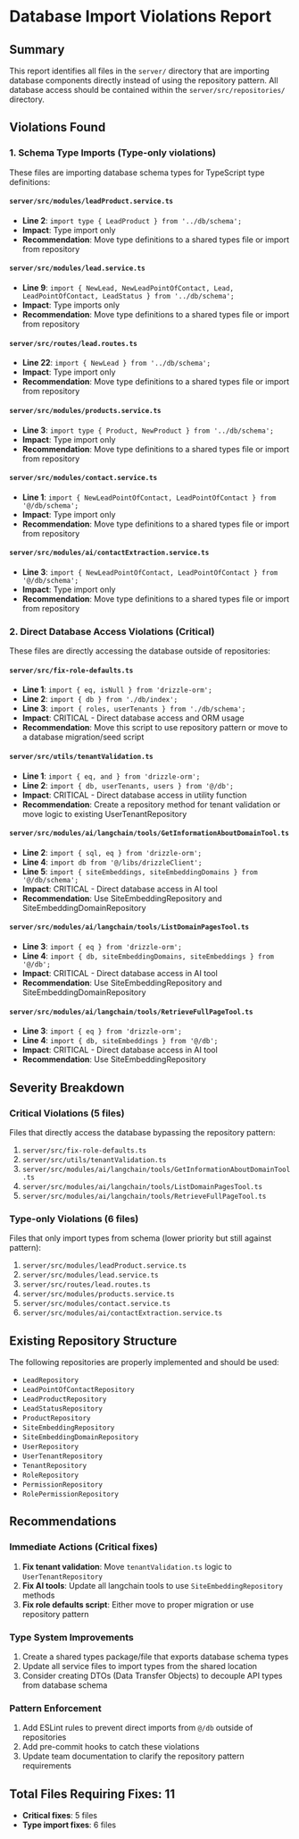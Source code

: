 # Database Import Violations Report

## Summary
This report identifies all files in the `server/` directory that are importing database components directly instead of using the repository pattern. All database access should be contained within the `server/src/repositories/` directory.

## Violations Found

### 1. Schema Type Imports (Type-only violations)
These files are importing database schema types for TypeScript type definitions:

#### `server/src/modules/leadProduct.service.ts`
- **Line 2**: `import type { LeadProduct } from '../db/schema';`
- **Impact**: Type import only
- **Recommendation**: Move type definitions to a shared types file or import from repository

#### `server/src/modules/lead.service.ts` 
- **Line 9**: `import { NewLead, NewLeadPointOfContact, Lead, LeadPointOfContact, LeadStatus } from '../db/schema';`
- **Impact**: Type imports only
- **Recommendation**: Move type definitions to a shared types file or import from repository

#### `server/src/routes/lead.routes.ts`
- **Line 22**: `import { NewLead } from '../db/schema';`
- **Impact**: Type import only
- **Recommendation**: Move type definitions to a shared types file or import from repository

#### `server/src/modules/products.service.ts`
- **Line 3**: `import type { Product, NewProduct } from '../db/schema';`
- **Impact**: Type import only
- **Recommendation**: Move type definitions to a shared types file or import from repository

#### `server/src/modules/contact.service.ts`
- **Line 1**: `import { NewLeadPointOfContact, LeadPointOfContact } from '@/db/schema';`
- **Impact**: Type import only
- **Recommendation**: Move type definitions to a shared types file or import from repository

#### `server/src/modules/ai/contactExtraction.service.ts`
- **Line 3**: `import { NewLeadPointOfContact, LeadPointOfContact } from '@/db/schema';`
- **Impact**: Type import only
- **Recommendation**: Move type definitions to a shared types file or import from repository

### 2. Direct Database Access Violations (Critical)
These files are directly accessing the database outside of repositories:

#### `server/src/fix-role-defaults.ts`
- **Line 1**: `import { eq, isNull } from 'drizzle-orm';`
- **Line 2**: `import { db } from './db/index';`
- **Line 3**: `import { roles, userTenants } from './db/schema';`
- **Impact**: CRITICAL - Direct database access and ORM usage
- **Recommendation**: Move this script to use repository pattern or move to a database migration/seed script

#### `server/src/utils/tenantValidation.ts`
- **Line 1**: `import { eq, and } from 'drizzle-orm';`
- **Line 2**: `import { db, userTenants, users } from '@/db';`
- **Impact**: CRITICAL - Direct database access in utility function
- **Recommendation**: Create a repository method for tenant validation or move logic to existing UserTenantRepository

#### `server/src/modules/ai/langchain/tools/GetInformationAboutDomainTool.ts`
- **Line 2**: `import { sql, eq } from 'drizzle-orm';`
- **Line 4**: `import db from '@/libs/drizzleClient';`
- **Line 5**: `import { siteEmbeddings, siteEmbeddingDomains } from '@/db/schema';`
- **Impact**: CRITICAL - Direct database access in AI tool
- **Recommendation**: Use SiteEmbeddingRepository and SiteEmbeddingDomainRepository

#### `server/src/modules/ai/langchain/tools/ListDomainPagesTool.ts`
- **Line 3**: `import { eq } from 'drizzle-orm';`
- **Line 4**: `import { db, siteEmbeddingDomains, siteEmbeddings } from '@/db';`
- **Impact**: CRITICAL - Direct database access in AI tool
- **Recommendation**: Use SiteEmbeddingRepository and SiteEmbeddingDomainRepository

#### `server/src/modules/ai/langchain/tools/RetrieveFullPageTool.ts`
- **Line 3**: `import { eq } from 'drizzle-orm';`
- **Line 4**: `import { db, siteEmbeddings } from '@/db';`
- **Impact**: CRITICAL - Direct database access in AI tool
- **Recommendation**: Use SiteEmbeddingRepository

## Severity Breakdown

### Critical Violations (5 files)
Files that directly access the database bypassing the repository pattern:
1. `server/src/fix-role-defaults.ts`
2. `server/src/utils/tenantValidation.ts`
3. `server/src/modules/ai/langchain/tools/GetInformationAboutDomainTool.ts`
4. `server/src/modules/ai/langchain/tools/ListDomainPagesTool.ts`
5. `server/src/modules/ai/langchain/tools/RetrieveFullPageTool.ts`

### Type-only Violations (6 files)
Files that only import types from schema (lower priority but still against pattern):
1. `server/src/modules/leadProduct.service.ts`
2. `server/src/modules/lead.service.ts`
3. `server/src/routes/lead.routes.ts`
4. `server/src/modules/products.service.ts`
5. `server/src/modules/contact.service.ts`
6. `server/src/modules/ai/contactExtraction.service.ts`

## Existing Repository Structure
The following repositories are properly implemented and should be used:
- `LeadRepository`
- `LeadPointOfContactRepository`
- `LeadProductRepository`
- `LeadStatusRepository`
- `ProductRepository`
- `SiteEmbeddingRepository`
- `SiteEmbeddingDomainRepository`
- `UserRepository`
- `UserTenantRepository`
- `TenantRepository`
- `RoleRepository`
- `PermissionRepository`
- `RolePermissionRepository`

## Recommendations

### Immediate Actions (Critical fixes)
1. **Fix tenant validation**: Move `tenantValidation.ts` logic to `UserTenantRepository`
2. **Fix AI tools**: Update all langchain tools to use `SiteEmbeddingRepository` methods
3. **Fix role defaults script**: Either move to proper migration or use repository pattern

### Type System Improvements
1. Create a shared types package/file that exports database schema types
2. Update all service files to import types from the shared location
3. Consider creating DTOs (Data Transfer Objects) to decouple API types from database schema

### Pattern Enforcement
1. Add ESLint rules to prevent direct imports from `@/db` outside of repositories
2. Add pre-commit hooks to catch these violations
3. Update team documentation to clarify the repository pattern requirements

## Total Files Requiring Fixes: 11
- **Critical fixes**: 5 files
- **Type import fixes**: 6 files